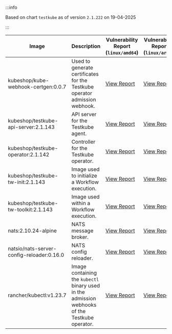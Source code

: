 :::info

Based on chart `testkube` as of version `2.1.222` on 19-04-2025

:::

| Image | Description | Vulnerability Report (`linux/amd64`) | Vulnerability Report (`linux/arm64`) | Docker Image |
|-------|-------------|----------------------------------------|----------------------------------------|--------------|
| kubeshop/kube-webhook-certgen:0.0.7 | Used to generate certificates for the Testkube operator admission webhook. | [View Report](./kube-webhook-certgen-0.0.7_linux_amd64.md) | [View Report](./kube-webhook-certgen-0.0.7_linux_arm64.md) | [View Image](https://hub.docker.com/layers/kubeshop/kube-webhook-certgen/0.0.7/images/sha256-99c5ac7ef7cf17b180a3ae9d11144120ff203017d6bd805dc95ab2648a5a6e7e?context=explore) |
| kubeshop/testkube-api-server:2.1.143 | API server for the Testkube agent. | [View Report](./testkube-api-server-2.1.143_linux_amd64.md) | [View Report](./testkube-api-server-2.1.143_linux_arm64.md) | [View Image](https://hub.docker.com/layers/kubeshop/testkube-api-server/2.1.143/images/sha256-044b4e358a523fc6dbb8654082ed52758533cfd13459cd8b964ac4180167c4ca?context=explore) |
| kubeshop/testkube-operator:2.1.142 | Controller for the Testkube operator. | [View Report](./testkube-operator-2.1.142_linux_amd64.md) | [View Report](./testkube-operator-2.1.142_linux_arm64.md) | [View Image](https://hub.docker.com/layers/kubeshop/testkube-operator/2.1.142/images/sha256-244100d7550f11e08e79dcbb07681d8efc3e248899209946eb661b24663d2461?context=explore) |
| kubeshop/testkube-tw-init:2.1.143 | Image used to initialize a Workflow execution. | [View Report](./testkube-tw-init-2.1.143_linux_amd64.md) | [View Report](./testkube-tw-init-2.1.143_linux_arm64.md) | [View Image](https://hub.docker.com/layers/kubeshop/testkube-tw-init/2.1.143/images/sha256-70adc4c6d9ac96d9bf0497f4b6faf9e01e26f3356c7341e6abe9a3c9c77ce999?context=explore) |
| kubeshop/testkube-tw-toolkit:2.1.143 | Image used within a Workflow execution. | [View Report](./testkube-tw-toolkit-2.1.143_linux_amd64.md) | [View Report](./testkube-tw-toolkit-2.1.143_linux_arm64.md) | [View Image](https://hub.docker.com/layers/kubeshop/testkube-tw-toolkit/2.1.143/images/sha256-49d5e459ae2f34c45fff3d954a1f7c44a437c2454afb11b6742592b5b7e3bd9e?context=explore) |
| nats:2.10.24-alpine | NATS message broker. | [View Report](./nats-2.10.24-alpine_linux_amd64.md) | [View Report](./nats-2.10.24-alpine_linux_arm64.md) | [View Image](https://hub.docker.com/layers/library/nats/2.10.24-alpine/images/sha256-d13ec5ce79a02e1be937820dd36db611e25bd0c08cd9947fa9a5d52a56bf91fc?context=explore) |
| natsio/nats-server-config-reloader:0.16.0 | NATS config reloader. | [View Report](./nats-server-config-reloader-0.16.0_linux_amd64.md) | [View Report](./nats-server-config-reloader-0.16.0_linux_arm64.md) | [View Image](https://hub.docker.com/layers/natsio/nats-server-config-reloader/0.16.0/images/sha256-6e1f185d0f39fdf6032872bd20f1ce134d4e18c923d55f7cf93d40afcf6a8ffe?context=explore) |
| rancher/kubectl:v1.23.7 | Image containing the `kubectl` binary used in the admission webhooks of the Testkube operator. | [View Report](./kubectl-v1.23.7_linux_amd64.md) | [View Report](./kubectl-v1.23.7_linux_arm64.md) | [View Image](https://hub.docker.com/layers/rancher/kubectl/v1.23.7/images/sha256-139cffe27d95d9b3cdeb782a7456cf5eb6a2d18b7a90b85a2c0bde4ff295bae8?context=explore) |
